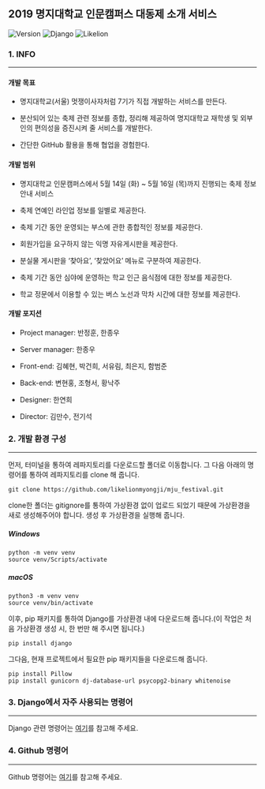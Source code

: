 2019 명지대학교 인문캠퍼스 대동제 소개 서비스
---------------------------------------------

![Version](https://img.shields.io/badge/Version-1.0.0-green.svg) ![Django](https://img.shields.io/badge/Python-Django-darkgreen.svg) ![Likelion](https://img.shields.io/badge/Likelion-MJU(Seoul)-informational.svg)

### 1. INFO

---

#### 개발 목표

-	명지대학교(서울) 멋쟁이사자처럼 7기가 직접 개발하는 서비스를 만든다.

-	분산되어 있는 축제 관련 정보를 종합, 정리해 제공하여 명지대학교 재학생 및 외부인의 편의성을 증진시켜 줄 서비스를 개발한다.

-	간단한 GitHub 활용을 통해 협업을 경험한다.

#### 개발 범위

-	명지대학교 인문캠퍼스에서 5월 14일 (화) ~ 5월 16일 (목)까지 진행되는 축제 정보 안내 서비스

-	축제 연예인 라인업 정보를 일별로 제공한다.

-	축제 기간 동안 운영되는 부스에 관한 종합적인 정보를 제공한다.

-	회원가입을 요구하지 않는 익명 자유게시판을 제공한다.

-	분실물 게시판을 ‘찾아요’, ‘찾았어요’ 메뉴로 구분하여 제공한다.

-	축제 기간 동안 심야에 운영하는 학교 인근 음식점에 대한 정보를 제공한다.

-	학교 정문에서 이용할 수 있는 버스 노선과 막차 시간에 대한 정보를 제공한다.

#### 개발 포지션

-	Project manager: 반정훈, 한종우

-	Server manager: 한종우

-	Front-end: 김혜현, 박건희, 서유림, 최은지, 함범준

-	Back-end: 변현홍, 조형서, 황낙주

-	Designer: 한연희

-	Director: 김만수, 전기석

### 2. 개발 환경 구성

---

먼저, 터미널을 통하여 레파지토리를 다운로드할 폴더로 이동합니다. 그 다음 아래의 명령어를 통하여 레파지토리를 clone 해 줍니다.

```
git clone https://github.com/likelionmyongji/mju_festival.git
```

clone한 폴더는 gitignore를 통하여 가상환경 없이 업로드 되었기 때문에 가상환경을 새로 생성해주어야 합니다. 생성 후 가상환경을 실행해 줍니다.

##### Windows

```
python -m venv venv
source venv/Scripts/activate
```

##### macOS

```
python3 -m venv venv
source venv/bin/activate
```

이후, pip 패키지를 통하여 Django를 가상환경 내에 다운로드해 줍니다.(이 작업은 처음 가상환경 생성 시, 한 번만 해 주시면 됩니다.)

```
pip install django
```

그다음, 현재 프로젝트에서 필요한 pip 패키지들을 다운로드해 줍니다.

```
pip install Pillow
pip install gunicorn dj-database-url psycopg2-binary whitenoise
```

### 3. Django에서 자주 사용되는 명령어

---

Django 관련 명령어는 [여기](markdown/django.md)를 참고해 주세요.

### 4. Github 명령어

---

Github 명령어는 [여기](markdown/github.md)를 참고해 주세요.
